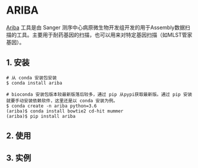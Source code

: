# ARIBA

[Ariba](https://github.com/sanger-pathogens/ariba) 工具是由 Sanger 测序中心病原微生物开发组开发的用于Assembly数据扫描的工具。主要用于耐药基因的扫描，也可以用来对特定基因扫描（如MLST管家基因）。

## 1. 安装

```
# 从 conda 安装包安装
$ conda install ariba

# bioconda 安装包版本较最新版落后较多，通过 pip 从pypi获取最新版。通过 pip 安装就要手动安装依赖软件，这里还是以 conda 安装为例。
$ conda create -n ariba python=3.6
(ariba)$ conda install bowtie2 cd-hit mummer
(ariba)$ pip install ariba
```

## 2. 使用

## 3. 实例
